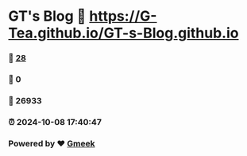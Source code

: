 # GT's Blog :link: https://G-Tea.github.io/GT-s-Blog.github.io 
### :page_facing_up: [28](https://G-Tea.github.io/GT-s-Blog.github.io/tag.html) 
### :speech_balloon: 0 
### :hibiscus: 26933 
### :alarm_clock: 2024-10-08 17:40:47 
### Powered by :heart: [Gmeek](https://github.com/Meekdai/Gmeek)

